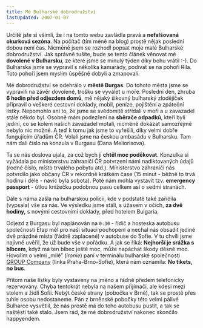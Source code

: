 ```yaml
---
title: Mé Bulharské dobrodružství
lastUpdated: 2007-01-07
---
```


Určitě jste si všimli, že i na tomto webu zavládla pravá a **nefalšovaná
okurková sezóna**. Na počítač (tím méně na blog) prostě nějak poslední dobou
není čas. Nicméně jsem se rozhodl popsat moje malé Bulharské dobrodružství. Jak
správně tušíte, bude se tento článek věnovat mé **dovolené v Bulharsku**, ze
které jsme se minulý týden díky bohu vrátil :-). Do Bulharska jsme se vypravil s
několika kamarády, podívat se na pohoří Rila. Toto pohoří jsem myslím úspěšně
dobyli a zmapovali.

Mé dobrodružství se odehrálo v **městě Burgas**. Do tohoto města jsme se
vypravili na závěr dovolené, trošku se vyválet u moře. Poslední den, zhruba **6
hodin před odjezdem domů**, mě nějaký šikovný bulharský zlodějíček připravil o
veškeré cestovní doklady, mobil, peníze, pojištění a zpáteční lístky. Nepomohlo
ani to, že jsme se svědomitě střídali v moři a u zavazadel stále někdo byl.
Osobně mám podezření na **sběrače odpadků**, kteří byli jediní, co se kolem
našich zavazadel motali, nicméně dokázat samozřejmě nebylo nic možné. A teď k
tomu jak jsme to vyřešili, díky velmi dobře fungujícím úřadům ČR. Volali jsme na
českou ambasádu v Bulharsku. Tam nám dali číslo na konzula v Burgasu (Dana
Meliorisova).

Ta se nás doslova ujala, za což bych ji **chtěl moc poděkovat**. Konzulka si
vyžádala po ministerstvu zahraničí ČR potvrzení námi nadiktovaných údajů (rodné
číslo, místo trvalého pobytu atd.). Ministerstvo zahraničí nás potvrdilo jako
občany ČR v rekordně krátkém čase (15 minut - běžně to trvá hodinu i déle -
navíc byla sobota). Poté nám mohla vystavit tzv. **emergency passport** - útlou
knížečku podobnou pasu celkem asi o sedmi stranách.

Dále s náma zašla na bulharskou policii, kde v podstatě také zařídila (vypsala)
vše za nás. Ve výsledku jsme stáli, s úžasem v očích, **za dvě hodiny,** s
novými cestovními doklady, před hotelem Bulgaria.

Odjezd z Burgasu byl naplánován na `0:30` - řidič a hosteska autobusu
společnosti Etap měl pro naši situaci pochopení a nechal nás obsadit jediné dvě
prázdné místa (řádně zaplacené) v autobuse do Sofie. V tu chvíli jsme najivně
uvěřil, že už bude vše v pořádku. A jak se říká: **Nejhorší je srážka s
blbcem**, když má ten blbec ještě moc, může napáchat škody děsně moc. Hovořím o
velmi „milé” (_ironie_) paní v terminálu bulharské společnosti
[GROUP Company](http://www.group-ood.com/) (linka Praha-Brno-Sofie), která nám
oznámila: **No tikets, no bus**.

Přitom naše lístky byly vystaveny na jméno a řádně předem telefonicky
rezervovány. Chyba tentokrát nebyla na našem přijímači, ale kdesi mezi stolem a
židlí Sofii. Nebýt české strany (pobočka v Brně), tak se prostě přes tuhle osobu
nedostaneme. Pán z brněnské pobočky této velmi pálivé Bulharce vysvětlil, že nás
prostě má do toho autobusu pustit, a tak se naštěstí také stalo. Jsem rád, že mé
dobrodružství nakonec skončilo happyendem.
